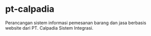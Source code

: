 ﻿# pt-calpadia
Perancangan sistem informasi pemesanan barang dan jasa berbasis website dari PT. Calpadia Sistem Integrasi.
